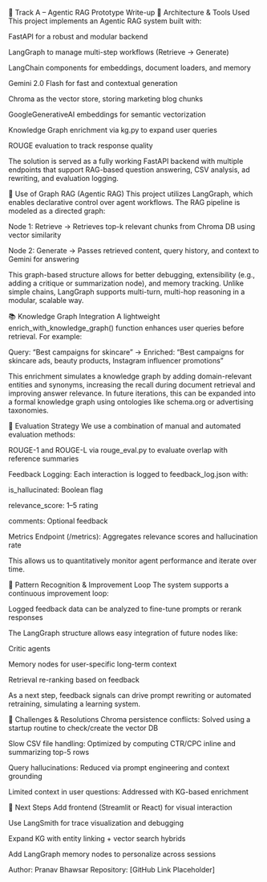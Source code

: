 📝 Track A – Agentic RAG Prototype Write-up
🧱 Architecture & Tools Used
This project implements an Agentic RAG system built with:

FastAPI for a robust and modular backend

LangGraph to manage multi-step workflows (Retrieve → Generate)

LangChain components for embeddings, document loaders, and memory

Gemini 2.0 Flash for fast and contextual generation

Chroma as the vector store, storing marketing blog chunks

GoogleGenerativeAI embeddings for semantic vectorization

Knowledge Graph enrichment via kg.py to expand user queries

ROUGE evaluation to track response quality

The solution is served as a fully working FastAPI backend with multiple endpoints that support RAG-based question answering, CSV analysis, ad rewriting, and evaluation logging.

🧠 Use of Graph RAG (Agentic RAG)
This project utilizes LangGraph, which enables declarative control over agent workflows. The RAG pipeline is modeled as a directed graph:

Node 1: Retrieve → Retrieves top-k relevant chunks from Chroma DB using vector similarity

Node 2: Generate → Passes retrieved content, query history, and context to Gemini for answering

This graph-based structure allows for better debugging, extensibility (e.g., adding a critique or summarization node), and memory tracking. Unlike simple chains, LangGraph supports multi-turn, multi-hop reasoning in a modular, scalable way.

📚 Knowledge Graph Integration
A lightweight enrich_with_knowledge_graph() function enhances user queries before retrieval. For example:

Query: “Best campaigns for skincare”
→ Enriched: “Best campaigns for skincare ads, beauty products, Instagram influencer promotions”

This enrichment simulates a knowledge graph by adding domain-relevant entities and synonyms, increasing the recall during document retrieval and improving answer relevance. In future iterations, this can be expanded into a formal knowledge graph using ontologies like schema.org or advertising taxonomies.

📏 Evaluation Strategy
We use a combination of manual and automated evaluation methods:

ROUGE-1 and ROUGE-L via rouge_eval.py to evaluate overlap with reference summaries

Feedback Logging: Each interaction is logged to feedback_log.json with:

is_hallucinated: Boolean flag

relevance_score: 1–5 rating

comments: Optional feedback

Metrics Endpoint (/metrics): Aggregates relevance scores and hallucination rate

This allows us to quantitatively monitor agent performance and iterate over time.

🔁 Pattern Recognition & Improvement Loop
The system supports a continuous improvement loop:

Logged feedback data can be analyzed to fine-tune prompts or rerank responses

The LangGraph structure allows easy integration of future nodes like:

Critic agents

Memory nodes for user-specific long-term context

Retrieval re-ranking based on feedback

As a next step, feedback signals can drive prompt rewriting or automated retraining, simulating a learning system.

🔧 Challenges & Resolutions
Chroma persistence conflicts: Solved using a startup routine to check/create the vector DB

Slow CSV file handling: Optimized by computing CTR/CPC inline and summarizing top-5 rows

Query hallucinations: Reduced via prompt engineering and context grounding

Limited context in user questions: Addressed with KG-based enrichment

🚀 Next Steps
Add frontend (Streamlit or React) for visual interaction

Use LangSmith for trace visualization and debugging

Expand KG with entity linking + vector search hybrids

Add LangGraph memory nodes to personalize across sessions



Author: Pranav Bhawsar
Repository: [GitHub Link Placeholder]